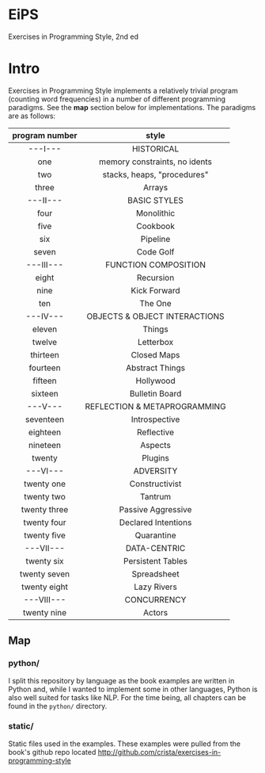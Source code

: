 # EiPS
Exercises in Programming Style, 2nd ed

# Intro
Exercises in Programming Style implements a relatively trivial program (counting word frequencies) in a number of different programming paradigms. See the **map** section below for implementations. The paradigms are as follows:

| program number |             style             |
|:--------------:|:-----------------------------:|
|    ---I---     |          HISTORICAL           |
|      one       | memory constraints, no idents |
|      two       |  stacks, heaps, "procedures"  |
|     three      |            Arrays             |
|    ---II---    |         BASIC STYLES          |
|      four      |          Monolithic           |
|      five      |           Cookbook            |
|      six       |           Pipeline            |
|     seven      |           Code Golf           |
|   ---III---    |     FUNCTION COMPOSITION      |
|     eight      |           Recursion           |
|      nine      |         Kick Forward          |
|      ten       |            The One            |
|    ---IV---    | OBJECTS & OBJECT INTERACTIONS |
|     eleven     |            Things             |
|     twelve     |           Letterbox           |
|    thirteen    |          Closed Maps          |
|    fourteen    |        Abstract Things        |
|    fifteen     |           Hollywood           |
|    sixteen     |        Bulletin Board         |
|    ---V---     | REFLECTION & METAPROGRAMMING  |
|   seventeen    |         Introspective         |
|    eighteen    |          Reflective           |
|    nineteen    |            Aspects            |
|     twenty     |            Plugins            |
|    ---VI---    |           ADVERSITY           |
|   twenty one   |        Constructivist         |
|   twenty two   |            Tantrum            |
|  twenty three  |      Passive Aggressive       |
|  twenty four   |      Declared Intentions      |
|  twenty five   |          Quarantine           |
|   ---VII---    |         DATA-CENTRIC          |
|   twenty six   |       Persistent Tables       |
|  twenty seven  |          Spreadsheet          |
|  twenty eight  |          Lazy Rivers          |
|   ---VIII---   |          CONCURRENCY          |
|  twenty nine   |            Actors             |

## Map
### python/
I split this repository by language as the book examples are written in Python and, while I wanted to implement some in other languages, Python is also well suited for tasks like NLP.
For the time being, all chapters can be found in the `python/` directory.

### static/
Static files used in the examples. These examples were pulled from the book's github repo located http://github.com/crista/exercises-in-programming-style
